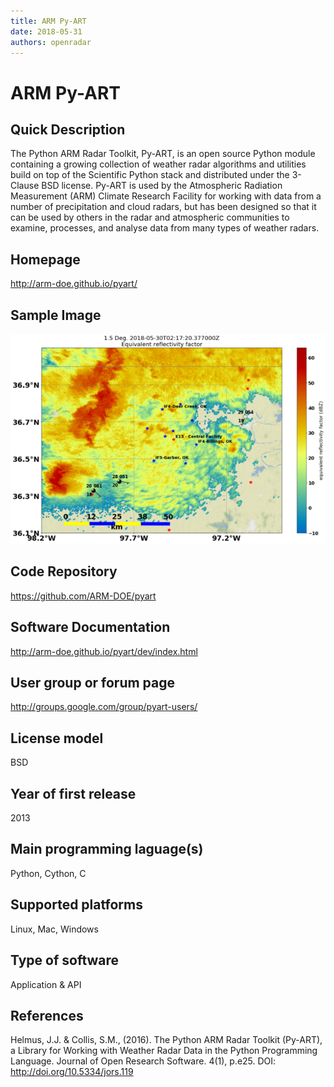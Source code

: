 ```yaml
---
title: ARM Py-ART
date: 2018-05-31
authors: openradar
---
```


# ARM Py-ART

## Quick Description
The Python ARM Radar Toolkit, Py-ART, is an open source Python module containing a growing collection of weather radar algorithms and utilities build on top of the Scientific Python stack and distributed under the 3-Clause BSD license. Py-ART is used by the Atmospheric Radiation Measurement (ARM) Climate Research Facility for working with data from a number of precipitation and cloud radars, but has been designed so that it can be used by others in the radar and atmospheric communities to examine, processes, and analyse data from many types of weather radars.


## Homepage
<http://arm-doe.github.io/pyart/>

## Sample Image
![pyart sample image](../images/pyart_sample_plot.png)

## Code Repository
<https://github.com/ARM-DOE/pyart>

## Software Documentation
<http://arm-doe.github.io/pyart/dev/index.html>

## User group or forum page
<http://groups.google.com/group/pyart-users/>

## License model
BSD

## Year of first release
2013

## Main programming laguage(s)
Python, Cython, C

## Supported platforms
Linux, Mac, Windows

## Type of software
Application & API

## References
Helmus, J.J. & Collis, S.M., (2016). The Python ARM Radar Toolkit (Py-ART), a Library for Working with Weather Radar Data in the Python Programming Language. Journal of Open Research Software. 4(1), p.e25. DOI: <http://doi.org/10.5334/jors.119>
